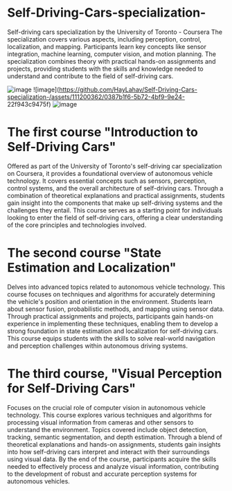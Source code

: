 # Self-Driving-Cars-specialization-
Self-driving cars specialization by the University of Toronto - Coursera
The specialization covers various aspects, including perception, control, localization, and mapping. Participants learn key concepts like sensor integration, machine learning, computer vision, and motion planning. The specialization combines theory with practical hands-on assignments and projects, providing students with the skills and knowledge needed to understand and contribute to the field of self-driving cars.

![image](https://github.com/HayLahav/Self-Driving-Cars-specialization-/assets/111200362/bf9193b3-ba4b-4e64-873d-6fb893956521) ![image](https://github.com/HayLahav/Self-Driving-Cars-specialization-/assets/111200362/0387b1f6-5b72-4bf9-9e24- 
 22f943c9475f)    ![image](https://github.com/HayLahav/Self-Driving-Cars-specialization-/assets/111200362/ffbeadcc-344d-4627-91fc-10b0ed045227)



# The first course "Introduction to Self-Driving Cars"
Offered as part of the University of Toronto's self-driving car specialization on Coursera, it provides a foundational overview of autonomous vehicle technology. It covers essential concepts such as sensors, perception, control systems, and the overall architecture of self-driving cars. Through a combination of theoretical explanations and practical assignments, students gain insight into the components that make up self-driving systems and the challenges they entail. This course serves as a starting point for individuals looking to enter the field of self-driving cars, offering a clear understanding of the core principles and technologies involved.

# The second course "State Estimation and Localization" 
Delves into advanced topics related to autonomous vehicle technology. This course focuses on techniques and algorithms for accurately determining the vehicle's position and orientation in the environment. Students learn about sensor fusion, probabilistic methods, and mapping using sensor data. Through practical assignments and projects, participants gain hands-on experience in implementing these techniques, enabling them to develop a strong foundation in state estimation and localization for self-driving cars. This course equips students with the skills to solve real-world navigation and perception challenges within autonomous driving systems.

# The third course, "Visual Perception for Self-Driving Cars"  
Focuses on the crucial role of computer vision in autonomous vehicle technology. This course explores various techniques and algorithms for processing visual information from cameras and other sensors to understand the environment. Topics covered include object detection, tracking, semantic segmentation, and depth estimation. Through a blend of theoretical explanations and hands-on assignments, students gain insights into how self-driving cars interpret and interact with their surroundings using visual data. By the end of the course, participants acquire the skills needed to effectively process and analyze visual information, contributing to the development of robust and accurate perception systems for autonomous vehicles.
